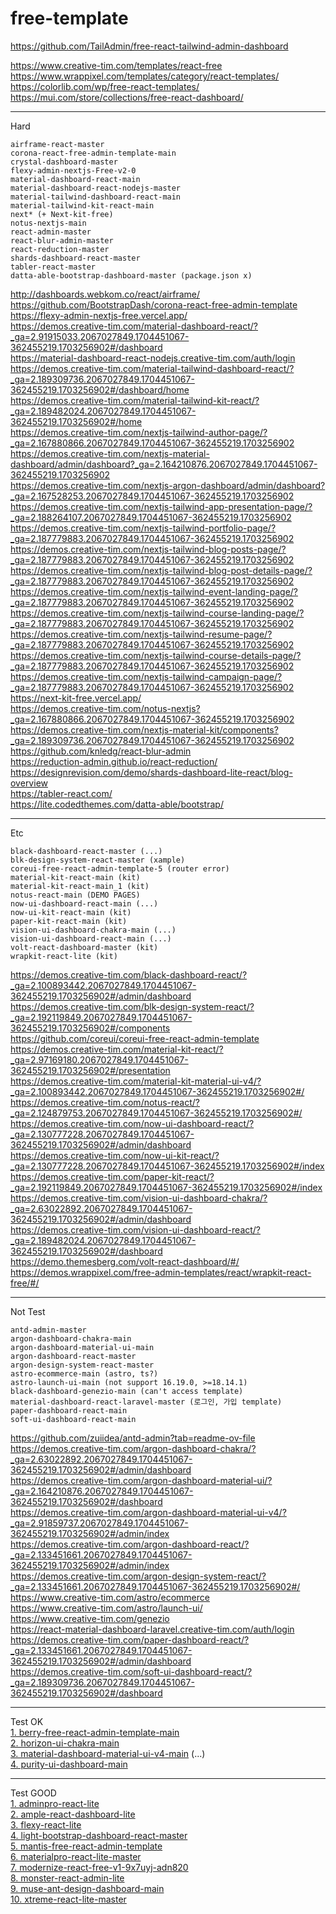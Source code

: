 # free-template

https://github.com/TailAdmin/free-react-tailwind-admin-dashboard

https://www.creative-tim.com/templates/react-free   
https://www.wrappixel.com/templates/category/react-templates/   
https://colorlib.com/wp/free-react-templates/   
https://mui.com/store/collections/free-react-dashboard/   

---

Hard   
```
airframe-react-master
corona-react-free-admin-template-main
crystal-dashboard-master
flexy-admin-nextjs-Free-v2-0
material-dashboard-react-main
material-dashboard-react-nodejs-master
material-tailwind-dashboard-react-main
material-tailwind-kit-react-main
next* (+ Next-kit-free)
notus-nextjs-main
react-admin-master
react-blur-admin-master
react-reduction-master
shards-dashboard-react-master
tabler-react-master
datta-able-bootstrap-dashboard-master (package.json x)
```
http://dashboards.webkom.co/react/airframe/   
https://github.com/BootstrapDash/corona-react-free-admin-template   
https://flexy-admin-nextjs-free.vercel.app/   
https://demos.creative-tim.com/material-dashboard-react/?_ga=2.91915033.2067027849.1704451067-362455219.1703256902#/dashboard   
https://material-dashboard-react-nodejs.creative-tim.com/auth/login   
https://demos.creative-tim.com/material-tailwind-dashboard-react/?_ga=2.189309736.2067027849.1704451067-362455219.1703256902#/dashboard/home   
https://demos.creative-tim.com/material-tailwind-kit-react/?_ga=2.189482024.2067027849.1704451067-362455219.1703256902#/home   
https://demos.creative-tim.com/nextjs-tailwind-author-page/?_ga=2.167880866.2067027849.1704451067-362455219.1703256902   
https://demos.creative-tim.com/nextjs-material-dashboard/admin/dashboard?_ga=2.164210876.2067027849.1704451067-362455219.1703256902   
https://demos.creative-tim.com/nextjs-argon-dashboard/admin/dashboard?_ga=2.167528253.2067027849.1704451067-362455219.1703256902   
https://demos.creative-tim.com/nextjs-tailwind-app-presentation-page/?_ga=2.188264107.2067027849.1704451067-362455219.1703256902   
https://demos.creative-tim.com/nextjs-tailwind-portfolio-page/?_ga=2.187779883.2067027849.1704451067-362455219.1703256902   
https://demos.creative-tim.com/nextjs-tailwind-blog-posts-page/?_ga=2.187779883.2067027849.1704451067-362455219.1703256902   
https://demos.creative-tim.com/nextjs-tailwind-blog-post-details-page/?_ga=2.187779883.2067027849.1704451067-362455219.1703256902   
https://demos.creative-tim.com/nextjs-tailwind-event-landing-page/?_ga=2.187779883.2067027849.1704451067-362455219.1703256902   
https://demos.creative-tim.com/nextjs-tailwind-course-landing-page/?_ga=2.187779883.2067027849.1704451067-362455219.1703256902   
https://demos.creative-tim.com/nextjs-tailwind-resume-page/?_ga=2.187779883.2067027849.1704451067-362455219.1703256902   
https://demos.creative-tim.com/nextjs-tailwind-course-details-page/?_ga=2.187779883.2067027849.1704451067-362455219.1703256902   
https://demos.creative-tim.com/nextjs-tailwind-campaign-page/?_ga=2.187779883.2067027849.1704451067-362455219.1703256902   
https://next-kit-free.vercel.app/   
https://demos.creative-tim.com/notus-nextjs?_ga=2.167880866.2067027849.1704451067-362455219.1703256902   
https://demos.creative-tim.com/nextjs-material-kit/components?_ga=2.189309736.2067027849.1704451067-362455219.1703256902   
https://github.com/knledg/react-blur-admin   
https://reduction-admin.github.io/react-reduction/   
https://designrevision.com/demo/shards-dashboard-lite-react/blog-overview   
https://tabler-react.com/   
https://lite.codedthemes.com/datta-able/bootstrap/   

---

Etc   
```
black-dashboard-react-master (...)
blk-design-system-react-master (xample)
coreui-free-react-admin-template-5 (router error)
material-kit-react-main (kit)
material-kit-react-main_1 (kit)
notus-react-main (DEMO PAGES)
now-ui-dashboard-react-main (...)
now-ui-kit-react-main (kit)
paper-kit-react-main (kit)
vision-ui-dashboard-chakra-main (...)
vision-ui-dashboard-react-main (...)
volt-react-dashboard-master (kit)
wrapkit-react-lite (kit)
```
https://demos.creative-tim.com/black-dashboard-react/?_ga=2.100893442.2067027849.1704451067-362455219.1703256902#/admin/dashboard   
https://demos.creative-tim.com/blk-design-system-react/?_ga=2.192119849.2067027849.1704451067-362455219.1703256902#/components   
https://github.com/coreui/coreui-free-react-admin-template   
https://demos.creative-tim.com/material-kit-react/?_ga=2.97169180.2067027849.1704451067-362455219.1703256902#/presentation   
https://demos.creative-tim.com/material-kit-material-ui-v4/?_ga=2.100893442.2067027849.1704451067-362455219.1703256902#/   
https://demos.creative-tim.com/notus-react/?_ga=2.124879753.2067027849.1704451067-362455219.1703256902#/   
https://demos.creative-tim.com/now-ui-dashboard-react/?_ga=2.130777228.2067027849.1704451067-362455219.1703256902#/admin/dashboard   
https://demos.creative-tim.com/now-ui-kit-react/?_ga=2.130777228.2067027849.1704451067-362455219.1703256902#/index   
https://demos.creative-tim.com/paper-kit-react/?_ga=2.192119849.2067027849.1704451067-362455219.1703256902#/index   
https://demos.creative-tim.com/vision-ui-dashboard-chakra/?_ga=2.63022892.2067027849.1704451067-362455219.1703256902#/admin/dashboard   
https://demos.creative-tim.com/vision-ui-dashboard-react/?_ga=2.189482024.2067027849.1704451067-362455219.1703256902#/dashboard   
https://demo.themesberg.com/volt-react-dashboard/#/   
https://demos.wrappixel.com/free-admin-templates/react/wrapkit-react-free/#/   

---

Not Test   
```
antd-admin-master
argon-dashboard-chakra-main
argon-dashboard-material-ui-main
argon-dashboard-react-master
argon-design-system-react-master
astro-ecommerce-main (astro, ts?)
astro-launch-ui-main (not support 16.19.0, >=18.14.1)
black-dashboard-genezio-main (can't access template)
material-dashboard-react-laravel-master (로그인, 가입 template)
paper-dashboard-react-main
soft-ui-dashboard-react-main
```
https://github.com/zuiidea/antd-admin?tab=readme-ov-file   
https://demos.creative-tim.com/argon-dashboard-chakra/?_ga=2.63022892.2067027849.1704451067-362455219.1703256902#/admin/dashboard   
https://demos.creative-tim.com/argon-dashboard-material-ui/?_ga=2.164210876.2067027849.1704451067-362455219.1703256902#/dashboard   
https://demos.creative-tim.com/argon-dashboard-material-ui-v4/?_ga=2.91859737.2067027849.1704451067-362455219.1703256902#/admin/index   
https://demos.creative-tim.com/argon-dashboard-react/?_ga=2.133451661.2067027849.1704451067-362455219.1703256902#/admin/index   
https://demos.creative-tim.com/argon-design-system-react/?_ga=2.133451661.2067027849.1704451067-362455219.1703256902#/   
https://www.creative-tim.com/astro/ecommerce   
https://www.creative-tim.com/astro/launch-ui/   
https://www.creative-tim.com/genezio   
https://react-material-dashboard-laravel.creative-tim.com/auth/login   
https://demos.creative-tim.com/paper-dashboard-react/?_ga=2.133451661.2067027849.1704451067-362455219.1703256902#/admin/dashboard   
https://demos.creative-tim.com/soft-ui-dashboard-react/?_ga=2.189309736.2067027849.1704451067-362455219.1703256902#/dashboard   

---

Test OK   
[1. berry-free-react-admin-template-main](https://berrydashboard.io/free/)   
[2. horizon-ui-chakra-main](https://horizon-ui.com/horizon-ui-chakra/?ref=readme-horizon#/admin/default)   
[3. material-dashboard-material-ui-v4-main](https://demos.creative-tim.com/material-dashboard-material-ui-v4/?_ga=2.97169180.2067027849.1704451067-362455219.1703256902#/admin/dashboard) (...)   
[4. purity-ui-dashboard-main](https://demos.creative-tim.com/purity-ui-dashboard/?_ga=2.167528253.2067027849.1704451067-362455219.1703256902#/admin/dashboard)   

---

Test GOOD   
[1. adminpro-react-lite](https://demos.wrappixel.com/free-admin-templates/react/adminpro-react-free/main/#/starter)   
[2. ample-react-dashboard-lite](https://demos.wrappixel.com/free-admin-templates/react/ample-react-free/main/#/starter)   
[3. flexy-react-lite](https://flexy-react-free.netlify.app/dashboards/dashboard1)   
[4. light-bootstrap-dashboard-react-master](https://demos.creative-tim.com/light-bootstrap-dashboard-react/?_ga=2.100893442.2067027849.1704451067-362455219.1703256902#/admin/dashboard)   
[5. mantis-free-react-admin-template](https://mantisdashboard.io/free/)   
[6. materialpro-react-lite-master](https://materialpro-react-free.netlify.app/#/starter)   
[7. modernize-react-free-v1-9x7uyj-adn820](https://modernize-react-free.netlify.app/dashboard)   
[8. monster-react-admin-lite](https://demos.wrappixel.com/free-admin-templates/react/monster-react-free/main/#/starter)   
[9. muse-ant-design-dashboard-main](https://demos.creative-tim.com/muse-ant-design-dashboard/?_ga=2.63022892.2067027849.1704451067-362455219.1703256902#/dashboard)   
[10. xtreme-react-lite-master](https://demos.wrappixel.com/free-admin-templates/react/xtreme-react-free/main/#/starter)   

